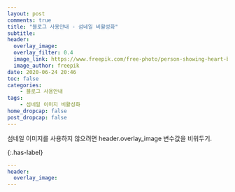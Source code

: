 ```yaml
---
layout: post
comments: true
title: "블로그 사용안내 - 섬네일 비활성화"
subtitle:
header:
  overlay_image: 
  overlay_filter: 0.4
  image_link: https://www.freepik.com/free-photo/person-showing-heart-by-hands_3241094.htm#page=2&query=winter&position=4
  image_author: freepik
date: 2020-06-24 20:46
toc: false
categories:
    - 블로그 사용안내
tags:
    - 섬네일 이미지 비활성화
home_dropcap: false
post_dropcap: false
---
```

섬네일 이미지를 사용하지 않으려면 header.overlay_image 변수값을 비워두기.

{:.has-label}
```yaml
---
header:
  overlay_image:
---
```